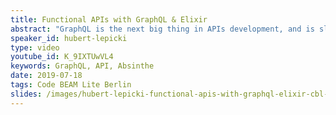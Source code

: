 ```yaml
---
title: Functional APIs with GraphQL & Elixir
abstract: "GraphQL is the next big thing in APIs development, and is slowly replacing RESTful based JSON APIs as a means of client-server communication. Elixir has excellent support for GraphQL in the form of Absinthe library. Hubert presents how to build and consume GraphQL from Elixir, but also how to think about GraphQL resources in a functional manner."
speaker_id: hubert-lepicki
type: video
youtube_id: K_9IXTUwVL4
keywords: GraphQL, API, Absinthe
date: 2019-07-18
tags: Code BEAM Lite Berlin
slides: /images/hubert-lepicki-functional-apis-with-graphql-elixir-cbl-berlin-2018.pdf
---
```


